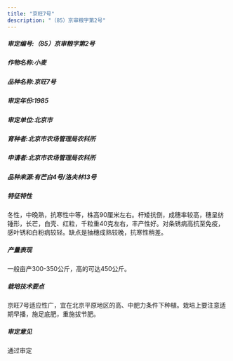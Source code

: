 ```yaml
---
title: "京旺7号"
description: "（85）京审粮字第2号"
---
```

##### 审定编号:（85）京审粮字第2号

##### 作物名称:小麦

##### 品种名称:京旺7号

##### 审定年份:1985

##### 审定单位:北京市

##### 育种者:北京市农场管理局农科所

##### 申请者:北京市农场管理局农科所

##### 品种来源:有芒白4号/洛夫林13号

##### 特征特性
冬性，中晚熟，抗寒性中等，株高90厘米左右。杆矮抗倒，成穗率较高，穗呈纺锤形，长芒，白壳、红粒，千粒重40克左右，丰产性好。对条锈病高抗至免疫，感叶锈和白粉病较轻。缺点是抽穗成熟较晚，抗寒性稍差。

##### 产量表现
一般亩产300-350公斤，高的可达450公斤。

##### 栽培技术要点
京旺7号适应性广，宜在北京平原地区的高、中肥力条件下种植。栽培上要注意适期早播，施足底肥，重施拔节肥。

##### 审定意见
通过审定
